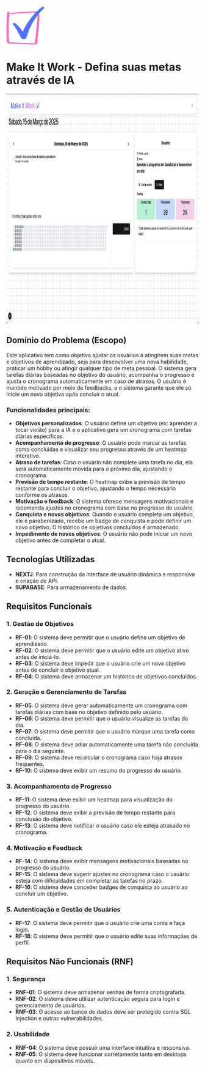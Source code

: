 <img loading="lazy" src="./public/logo_to_do.png" width="100" height="100"/>

# Make It Work - Defina suas metas através de IA

<img loading="lazy" src="./public/system_print.png" width="900" height="600"/>

## Domínio do Problema (Escopo)

Este aplicativo tem como objetivo ajudar os usuários a atingirem suas metas e objetivos de aprendizado, seja para desenvolver uma nova habilidade, praticar um hobby ou atingir qualquer tipo de meta pessoal. O sistema gera tarefas diárias baseadas no objetivo do usuário, acompanha o progresso e ajusta o cronograma automaticamente em caso de atrasos. O usuário é mantido motivado por meio de feedbacks, e o sistema garante que ele só inicie um novo objetivo após concluir o atual.

### Funcionalidades principais:

- **Objetivos personalizados**: O usuário define um objetivo (ex: aprender a tocar violão) para a IA e o aplicativo gera um cronograma com tarefas diárias específicas.
- **Acompanhamento de progresso**: O usuário pode marcar as tarefas como concluídas e visualizar seu progresso através de um heatmap interativo.
- **Atraso de tarefas**: Caso o usuário não complete uma tarefa no dia, ela será automaticamente movida para o próximo dia, ajustando o cronograma.
- **Previsão de tempo restante**: O heatmap exibe a previsão de tempo restante para concluir o objetivo, ajustando o tempo necessário conforme os atrasos.
- **Motivação e feedback**: O sistema oferece mensagens motivacionais e recomenda ajustes no cronograma com base no progresso do usuário.
- **Conquista e novos objetivos**: Quando o usuário completa um objetivo, ele é parabenizado, recebe um badge de conquista e pode definir um novo objetivo. O histórico de objetivos concluídos é armazenado.
- **Impedimento de novos objetivos**: O usuário não pode iniciar um novo objetivo antes de completar o atual.

## Tecnologias Utilizadas

- **NEXTJ**: Para construção da interface de usuário dinâmica e responsiva e criação de API.
- **SUPABASE**: Para armazenamento de dados.

## Requisitos Funcionais

### 1. Gestão de Objetivos

- **RF-01**: O sistema deve permitir que o usuário defina um objetivo de aprendizado.
- **RF-02**: O sistema deve permitir que o usuário edite um objetivo ativo antes de iniciá-lo.
- **RF-03**: O sistema deve impedir que o usuário crie um novo objetivo antes de concluir o objetivo atual.
- **RF-04**: O sistema deve armazenar um histórico de objetivos concluídos.

### 2. Geração e Gerenciamento de Tarefas

- **RF-05**: O sistema deve gerar automaticamente um cronograma com tarefas diárias com base no objetivo definido pelo usuário.
- **RF-06**: O sistema deve permitir que o usuário visualize as tarefas do dia.
- **RF-07**: O sistema deve permitir que o usuário marque uma tarefa como concluída.
- **RF-08**: O sistema deve adiar automaticamente uma tarefa não concluída para o dia seguinte.
- **RF-09**: O sistema deve recalcular o cronograma caso haja atrasos frequentes.
- **RF-10**: O sistema deve exibir um resumo do progresso do usuário.

### 3. Acompanhamento de Progresso

- **RF-11**: O sistema deve exibir um heatmap para visualização do progresso do usuário.
- **RF-12**: O sistema deve exibir a previsão de tempo restante para conclusão do objetivo.
- **RF-13**: O sistema deve notificar o usuário caso ele esteja atrasado no cronograma.

### 4. Motivação e Feedback

- **RF-14**: O sistema deve exibir mensagens motivacionais baseadas no progresso do usuário.
- **RF-15**: O sistema deve sugerir ajustes no cronograma caso o usuário esteja com dificuldades em completar as tarefas no prazo.
- **RF-16**: O sistema deve conceder badges de conquista ao usuário ao concluir um objetivo.

### 5. Autenticação e Gestão de Usuários

- **RF-17**: O sistema deve permitir que o usuário crie uma conta e faça login.
- **RF-18**: O sistema deve permitir que o usuário edite suas informações de perfil.

## Requisitos Não Funcionais (RNF)

### 1. Segurança

- **RNF-01**: O sistema deve armazenar senhas de forma criptografada.
- **RNF-02**: O sistema deve utilizar autenticação segura para login e gerenciamento de usuários.
- **RNF-03**: O acesso ao banco de dados deve ser protegido contra SQL Injection e outras vulnerabilidades.

### 2. Usabilidade

- **RNF-04**: O sistema deve possuir uma interface intuitiva e responsiva.
- **RNF-05**: O sistema deve funcionar corretamente tanto em desktops quanto em dispositivos móveis.
